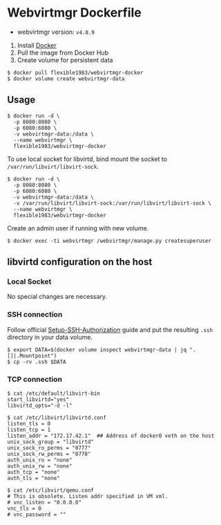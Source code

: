 
# Webvirtmgr Dockerfile

* webvirtmgr version: `v4.8.9`

1. Install [Docker](https://www.docker.com/)
2. Pull the image from Docker Hub
3. Create volume for persistent data
```
$ docker pull flexible1983/webvirtmgr-docker
$ docker volume create webvirtmgr-data
```

## Usage

```
$ docker run -d \
  -p 8080:8080 \
  -p 6080:6080 \
  -v webvirtmgr-data:/data \
  --name webvirtmgr \
  flexible1983/webvirtmgr-docker
```

To use local socket for libvirtd, bind mount the socket to `/var/run/libvirt/libvirt-sock`.

```
$ docker run -d \
  -p 8080:8080 \
  -p 6080:6080 \
  -v webvirtmgr-data:/data \
  -v /var/run/libvirt/libvirt-sock:/var/run/libvirt/libvirt-sock \
  --name webvirtmgr \
  flexible1983/webvirtmgr-docker
```

Create an admin user if running with new volume.
```
$ docker exec -ti webvirtmgr /webvirtmgr/manage.py createsuperuser
```

## libvirtd configuration on the host

### Local Socket

No special changes are necessary.

### SSH connection

Follow official [Setup-SSH-Authorization](https://github.com/retspen/webvirtmgr/wiki/Setup-SSH-Authorization) 
guide and put the resulting `.ssh` directory in your data volume.

```
$ export DATA=$(docker volume inspect webvirtmgr-data | jq ".[]|.Mountpoint")
$ cp -rv .ssh $DATA
```

### TCP connection

```
$ cat /etc/default/libvirt-bin
start_libvirtd="yes"
libvirtd_opts="-d -l"
```

```
$ cat /etc/libvirt/libvirtd.conf
listen_tls = 0
listen_tcp = 1
listen_addr = "172.17.42.1"  ## Address of docker0 veth on the host
unix_sock_group = "libvirtd"
unix_sock_ro_perms = "0777"
unix_sock_rw_perms = "0770"
auth_unix_ro = "none"
auth_unix_rw = "none"
auth_tcp = "none"
auth_tls = "none"
```

```
$ cat /etc/libvirt/qemu.conf
# This is obsolete. Listen addr specified in VM xml.
# vnc_listen = "0.0.0.0"
vnc_tls = 0
# vnc_password = ""
```
